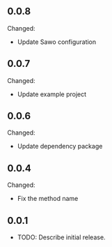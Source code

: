 ## 0.0.8
Changed:
* Update Sawo configuration

## 0.0.7
Changed:
* Update example project

## 0.0.6
Changed:
* Update dependency package

## 0.0.4
Changed:
* Fix the method name

## 0.0.1

* TODO: Describe initial release.

